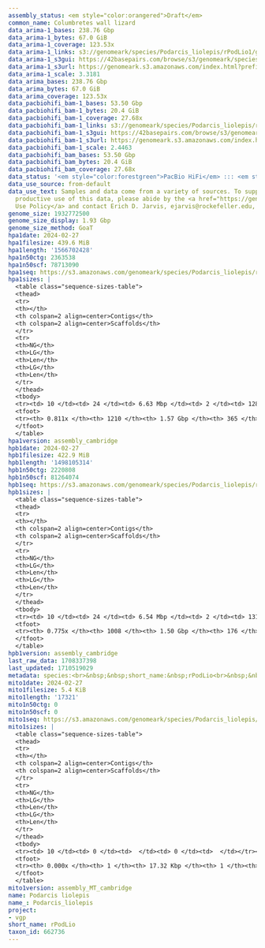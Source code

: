 ```yaml
---
assembly_status: <em style="color:orangered">Draft</em>
common_name: Columbretes wall lizard
data_arima-1_bases: 238.76 Gbp
data_arima-1_bytes: 67.0 GiB
data_arima-1_coverage: 123.53x
data_arima-1_links: s3://genomeark/species/Podarcis_liolepis/rPodLio1/genomic_data/arima/<br>
data_arima-1_s3gui: https://42basepairs.com/browse/s3/genomeark/species/Podarcis_liolepis/rPodLio1/genomic_data/arima/
data_arima-1_s3url: https://genomeark.s3.amazonaws.com/index.html?prefix=species/Podarcis_liolepis/rPodLio1/genomic_data/arima/
data_arima-1_scale: 3.3181
data_arima_bases: 238.76 Gbp
data_arima_bytes: 67.0 GiB
data_arima_coverage: 123.53x
data_pacbiohifi_bam-1_bases: 53.50 Gbp
data_pacbiohifi_bam-1_bytes: 20.4 GiB
data_pacbiohifi_bam-1_coverage: 27.68x
data_pacbiohifi_bam-1_links: s3://genomeark/species/Podarcis_liolepis/rPodLio1/genomic_data/pacbio_hifi/<br>
data_pacbiohifi_bam-1_s3gui: https://42basepairs.com/browse/s3/genomeark/species/Podarcis_liolepis/rPodLio1/genomic_data/pacbio_hifi/
data_pacbiohifi_bam-1_s3url: https://genomeark.s3.amazonaws.com/index.html?prefix=species/Podarcis_liolepis/rPodLio1/genomic_data/pacbio_hifi/
data_pacbiohifi_bam-1_scale: 2.4463
data_pacbiohifi_bam_bases: 53.50 Gbp
data_pacbiohifi_bam_bytes: 20.4 GiB
data_pacbiohifi_bam_coverage: 27.68x
data_status: '<em style="color:forestgreen">PacBio HiFi</em> ::: <em style="color:forestgreen">Arima</em>'
data_use_source: from-default
data_use_text: Samples and data come from a variety of sources. To support fair and
  productive use of this data, please abide by the <a href="https://genome10k.soe.ucsc.edu/data-use-policies/">Data
  Use Policy</a> and contact Erich D. Jarvis, ejarvis@rockefeller.edu, with any questions.
genome_size: 1932772500
genome_size_display: 1.93 Gbp
genome_size_method: GoaT
hpa1date: 2024-02-27
hpa1filesize: 439.6 MiB
hpa1length: '1566702428'
hpa1n50ctg: 2363538
hpa1n50scf: 78713090
hpa1seq: https://s3.amazonaws.com/genomeark/species/Podarcis_liolepis/rPodLio1/assembly_cambridge/rPodLio1.hap1.asm.20240227.fasta.gz
hpa1sizes: |
  <table class="sequence-sizes-table">
  <thead>
  <tr>
  <th></th>
  <th colspan=2 align=center>Contigs</th>
  <th colspan=2 align=center>Scaffolds</th>
  </tr>
  <tr>
  <th>NG</th>
  <th>LG</th>
  <th>Len</th>
  <th>LG</th>
  <th>Len</th>
  </tr>
  </thead>
  <tbody>
  <tr><td> 10 </td><td> 24 </td><td> 6.63 Mbp </td><td> 2 </td><td> 128.99 Mbp </td></tr><tr><td> 20 </td><td> 58 </td><td> 4.82 Mbp </td><td> 3 </td><td> 124.98 Mbp </td></tr><tr><td> 30 </td><td> 103 </td><td> 3.92 Mbp </td><td> 5 </td><td> 103.77 Mbp </td></tr><tr><td> 40 </td><td> 157 </td><td> 3.16 Mbp </td><td> 7 </td><td> 95.42 Mbp </td></tr><tr style="background-color:#cccccc;"><td> 50 </td><td> 229 </td><td style="background-color:#88ff88;"> 2.36 Mbp </td><td> 9 </td><td style="background-color:#88ff88;"> 78.71 Mbp </td></tr><tr><td> 60 </td><td> 327 </td><td> 1.68 Mbp </td><td> 12 </td><td> 64.07 Mbp </td></tr><tr><td> 70 </td><td> 471 </td><td> 1.04 Mbp </td><td> 16 </td><td> 45.31 Mbp </td></tr><tr><td> 80 </td><td> 837 </td><td> 157.48 Kbp </td><td> 54 </td><td> 0.53 Mbp </td></tr><tr><td> 90 </td><td> 0 </td><td>  </td><td> 0 </td><td>  </td></tr><tr><td> 100 </td><td> 0 </td><td>  </td><td> 0 </td><td>  </td></tr></tbody>
  <tfoot>
  <tr><th> 0.811x </th><th> 1210 </th><th> 1.57 Gbp </th><th> 365 </th><th> 1.57 Gbp </th></tr>
  </tfoot>
  </table>
hpa1version: assembly_cambridge
hpb1date: 2024-02-27
hpb1filesize: 422.9 MiB
hpb1length: '1498105314'
hpb1n50ctg: 2220808
hpb1n50scf: 81264074
hpb1seq: https://s3.amazonaws.com/genomeark/species/Podarcis_liolepis/rPodLio1/assembly_cambridge/rPodLio1.hap2.asm.20240227.fasta.gz
hpb1sizes: |
  <table class="sequence-sizes-table">
  <thead>
  <tr>
  <th></th>
  <th colspan=2 align=center>Contigs</th>
  <th colspan=2 align=center>Scaffolds</th>
  </tr>
  <tr>
  <th>NG</th>
  <th>LG</th>
  <th>Len</th>
  <th>LG</th>
  <th>Len</th>
  </tr>
  </thead>
  <tbody>
  <tr><td> 10 </td><td> 24 </td><td> 6.54 Mbp </td><td> 2 </td><td> 131.14 Mbp </td></tr><tr><td> 20 </td><td> 60 </td><td> 4.63 Mbp </td><td> 3 </td><td> 126.07 Mbp </td></tr><tr><td> 30 </td><td> 107 </td><td> 3.62 Mbp </td><td> 5 </td><td> 104.05 Mbp </td></tr><tr><td> 40 </td><td> 166 </td><td> 2.95 Mbp </td><td> 7 </td><td> 94.33 Mbp </td></tr><tr style="background-color:#cccccc;"><td> 50 </td><td> 243 </td><td style="background-color:#88ff88;"> 2.22 Mbp </td><td> 9 </td><td style="background-color:#88ff88;"> 81.26 Mbp </td></tr><tr><td> 60 </td><td> 350 </td><td> 1.49 Mbp </td><td> 12 </td><td> 65.13 Mbp </td></tr><tr><td> 70 </td><td> 520 </td><td> 0.83 Mbp </td><td> 16 </td><td> 45.33 Mbp </td></tr><tr><td> 80 </td><td> 0 </td><td>  </td><td> 0 </td><td>  </td></tr><tr><td> 90 </td><td> 0 </td><td>  </td><td> 0 </td><td>  </td></tr><tr><td> 100 </td><td> 0 </td><td>  </td><td> 0 </td><td>  </td></tr></tbody>
  <tfoot>
  <tr><th> 0.775x </th><th> 1008 </th><th> 1.50 Gbp </th><th> 176 </th><th> 1.50 Gbp </th></tr>
  </tfoot>
  </table>
hpb1version: assembly_cambridge
last_raw_data: 1708337398
last_updated: 1710519029
metadata: species:<br>&nbsp;&nbsp;short_name:&nbsp;rPodLio<br>&nbsp;&nbsp;name:&nbsp;Podarcis&nbsp;liolepis<br>&nbsp;&nbsp;taxon_id:&nbsp;662736<br>&nbsp;&nbsp;common_name:&nbsp;Columbretes&nbsp;wall&nbsp;lizard<br>&nbsp;&nbsp;order:<br>&nbsp;&nbsp;&nbsp;&nbsp;name:&nbsp;Squamata<br>&nbsp;&nbsp;family:<br>&nbsp;&nbsp;&nbsp;&nbsp;name:&nbsp;Lacertidae<br>&nbsp;&nbsp;individuals:<br>&nbsp;&nbsp;&nbsp;&nbsp;-&nbsp;short_name:&nbsp;rPodLio1<br>&nbsp;&nbsp;&nbsp;&nbsp;&nbsp;&nbsp;biosample_id:&nbsp;SAMEA114217798<br>&nbsp;&nbsp;&nbsp;&nbsp;&nbsp;&nbsp;sex:&nbsp;female<br>&nbsp;&nbsp;genome_size:&nbsp;1932772500<br>&nbsp;&nbsp;genome_size_method:&nbsp;GoaT<br>&nbsp;&nbsp;project:&nbsp;[&nbsp;vgp&nbsp;]<br>
mito1date: 2024-02-27
mito1filesize: 5.4 KiB
mito1length: '17321'
mito1n50ctg: 0
mito1n50scf: 0
mito1seq: https://s3.amazonaws.com/genomeark/species/Podarcis_liolepis/rPodLio1/assembly_MT_cambridge/rPodLio1.MT.20240227.fasta.gz
mito1sizes: |
  <table class="sequence-sizes-table">
  <thead>
  <tr>
  <th></th>
  <th colspan=2 align=center>Contigs</th>
  <th colspan=2 align=center>Scaffolds</th>
  </tr>
  <tr>
  <th>NG</th>
  <th>LG</th>
  <th>Len</th>
  <th>LG</th>
  <th>Len</th>
  </tr>
  </thead>
  <tbody>
  <tr><td> 10 </td><td> 0 </td><td>  </td><td> 0 </td><td>  </td></tr><tr><td> 20 </td><td> 0 </td><td>  </td><td> 0 </td><td>  </td></tr><tr><td> 30 </td><td> 0 </td><td>  </td><td> 0 </td><td>  </td></tr><tr><td> 40 </td><td> 0 </td><td>  </td><td> 0 </td><td>  </td></tr><tr style="background-color:#cccccc;"><td> 50 </td><td> 0 </td><td style="background-color:#ff8888;">  </td><td> 0 </td><td style="background-color:#ff8888;">  </td></tr><tr><td> 60 </td><td> 0 </td><td>  </td><td> 0 </td><td>  </td></tr><tr><td> 70 </td><td> 0 </td><td>  </td><td> 0 </td><td>  </td></tr><tr><td> 80 </td><td> 0 </td><td>  </td><td> 0 </td><td>  </td></tr><tr><td> 90 </td><td> 0 </td><td>  </td><td> 0 </td><td>  </td></tr><tr><td> 100 </td><td> 0 </td><td>  </td><td> 0 </td><td>  </td></tr></tbody>
  <tfoot>
  <tr><th> 0.000x </th><th> 1 </th><th> 17.32 Kbp </th><th> 1 </th><th> 17.32 Kbp </th></tr>
  </tfoot>
  </table>
mito1version: assembly_MT_cambridge
name: Podarcis liolepis
name_: Podarcis_liolepis
project:
- vgp
short_name: rPodLio
taxon_id: 662736
---
```

